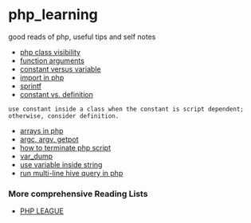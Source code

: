 # php_learning
good reads of php, useful tips and self notes

+ [php class visibility](http://php.net/manual/en/language.oop5.visibility.php)
+ [function arguments](http://php.net/manual/en/functions.arguments.php)
+ [constant versus variable](https://www.tutorialspoint.com/php/php_constants.htm)
+ [import in php](http://php.net/manual/en/language.namespaces.importing.php)
+ [sprintf](http://php.net/manual/en/function.sprintf.php)
+ [constant vs. definition](http://php.net/manual/en/language.constants.php)
```
use constant inside a class when the constant is script dependent; otherwise, consider definition.
```
+ [arrays in php](http://php.net/manual/en/language.types.array.php)
+ [argc, argv, getpot](http://php.net/manual/en/reserved.variables.argc.php)
+ [how to terminate php script](http://php.net/manual/en/function.exit.php)
+ [var_dump](https://www.geeksforgeeks.org/php-var_dump-function/)
+ [use variable inside string](https://stackoverflow.com/questions/5605965/php-concatenate-or-directly-insert-variables-in-string)
+ [run multi-line hive query in php](http://php.net/manual/en/mysqli.quickstart.multiple-statement.php)

### More comprehensive Reading Lists
+ [PHP LEAGUE](https://thephpleague.com/#packages)



